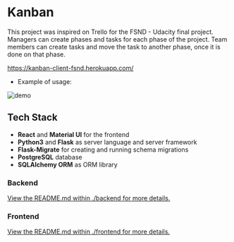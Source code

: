 # Kanban

This project was inspired on Trello for the FSND - Udacity final project. Managers can create phases and tasks for each phase of the project. Team members can create tasks and move the task to another phase, once it is done on that phase.

https://kanban-client-fsnd.herokuapp.com/

- Example of usage:

![demo](demo.gif)

## Tech Stack

- **React** and **Material UI** for the frontend
- **Python3** and **Flask** as server language and server framework
- **Flask-Migrate** for creating and running schema migrations
- **PostgreSQL** database
- **SQLAlchemy ORM** as ORM library

### Backend

[View the README.md within ./backend for more details.](./backend/README.md)

### Frontend

[View the README.md within ./frontend for more details.](./frontend/README.md)
